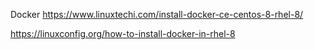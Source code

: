 Docker
https://www.linuxtechi.com/install-docker-ce-centos-8-rhel-8/




https://linuxconfig.org/how-to-install-docker-in-rhel-8
